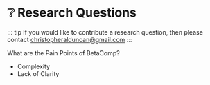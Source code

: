 # ❔ Research Questions

::: tip
If you would like to contribute a research question, then please contact christopheralduncan@gmail.com
:::


What are the Pain Points of BetaComp?
- Complexity
- Lack of Clarity